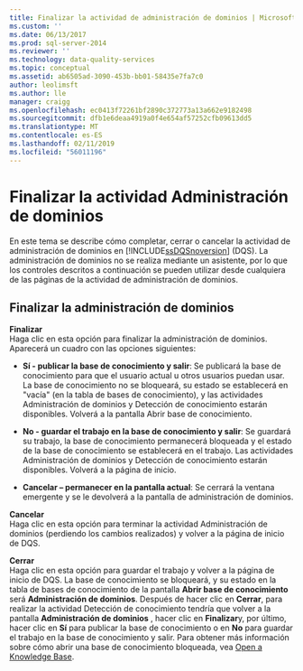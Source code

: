 ```yaml
---
title: Finalizar la actividad de administración de dominios | Microsoft Docs
ms.custom: ''
ms.date: 06/13/2017
ms.prod: sql-server-2014
ms.reviewer: ''
ms.technology: data-quality-services
ms.topic: conceptual
ms.assetid: ab6505ad-3090-453b-bb01-58435e7fa7c0
author: leolimsft
ms.author: lle
manager: craigg
ms.openlocfilehash: ec0413f72261bf2890c372773a13a662e9182498
ms.sourcegitcommit: dfb1e6deaa4919a0f4e654af57252cfb09613dd5
ms.translationtype: MT
ms.contentlocale: es-ES
ms.lasthandoff: 02/11/2019
ms.locfileid: "56011196"
---
```

# <a name="end-the-domain-management-activity"></a>Finalizar la actividad Administración de dominios
  En este tema se describe cómo completar, cerrar o cancelar la actividad de administración de dominios en [!INCLUDE[ssDQSnoversion](../includes/ssdqsnoversion-md.md)] (DQS). La administración de dominios no se realiza mediante un asistente, por lo que los controles descritos a continuación se pueden utilizar desde cualquiera de las páginas de la actividad de administración de dominios.  
  
## <a name="end-domain-management"></a>Finalizar la administración de dominios  
 **Finalizar**  
 Haga clic en esta opción para finalizar la administración de dominios. Aparecerá un cuadro con las opciones siguientes:  
  
-   **Sí - publicar la base de conocimiento y salir**: Se publicará la base de conocimiento para que el usuario actual u otros usuarios puedan usar. La base de conocimiento no se bloqueará, su estado se establecerá en "vacía" (en la tabla de bases de conocimiento), y las actividades Administración de dominios y Detección de conocimiento estarán disponibles. Volverá a la pantalla Abrir base de conocimiento.  
  
-   **No - guardar el trabajo en la base de conocimiento y salir**: Se guardará su trabajo, la base de conocimiento permanecerá bloqueada y el estado de la base de conocimiento se establecerá en el trabajo. Las actividades Administración de dominios y Detección de conocimiento estarán disponibles. Volverá a la página de inicio.  
  
-   **Cancelar – permanecer en la pantalla actual**: Se cerrará la ventana emergente y se le devolverá a la pantalla de administración de dominios.  
  
 **Cancelar**  
 Haga clic en esta opción para terminar la actividad Administración de dominios (perdiendo los cambios realizados) y volver a la página de inicio de DQS.  
  
 **Cerrar**  
 Haga clic en esta opción para guardar el trabajo y volver a la página de inicio de DQS. La base de conocimiento se bloqueará, y su estado en la tabla de bases de conocimiento de la pantalla **Abrir base de conocimiento** será **Administración de dominios**. Después de hacer clic en **Cerrar**, para realizar la actividad Detección de conocimiento tendría que volver a la pantalla **Administración de dominios** , hacer clic en **Finalizar**y, por último, hacer clic en **Sí** para publicar la base de conocimiento o en **No** para guardar el trabajo en la base de conocimiento y salir.  Para obtener más información sobre cómo abrir una base de conocimiento bloqueada, vea [Open a Knowledge Base](../../2014/data-quality-services/open-a-knowledge-base.md).  
  
  

